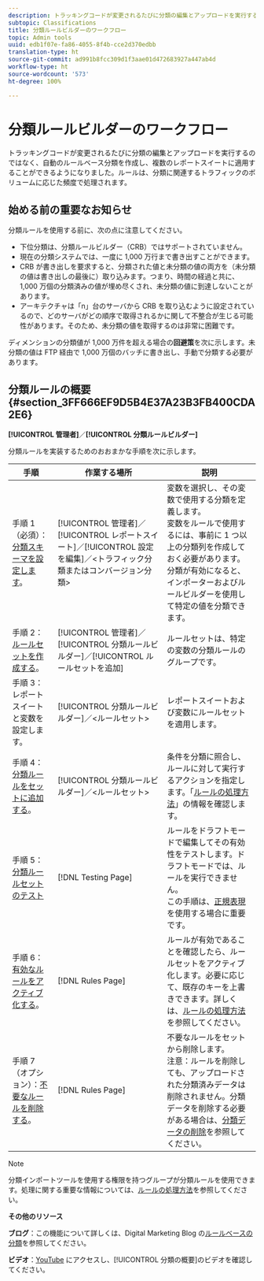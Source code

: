 ```yaml
---
description: トラッキングコードが変更されるたびに分類の編集とアップロードを実行するのではなく、自動のルールベース分類を作成し、複数のレポートスイートに適用することができるようになりました。ルールは、分類に関連するトラフィックのボリュームに応じた頻度で処理されます。
subtopic: Classifications
title: 分類ルールビルダーのワークフロー
topic: Admin tools
uuid: edb1f07e-fa86-4055-8f4b-cce2d370edbb
translation-type: ht
source-git-commit: ad991b8fcc309d1f3aae01d472683927a447ab4d
workflow-type: ht
source-wordcount: '573'
ht-degree: 100%

---
```



# 分類ルールビルダーのワークフロー

トラッキングコードが変更されるたびに分類の編集とアップロードを実行するのではなく、自動のルールベース分類を作成し、複数のレポートスイートに適用することができるようになりました。ルールは、分類に関連するトラフィックのボリュームに応じた頻度で処理されます。

## 始める前の重要なお知らせ

分類ルールを使用する前に、次の点に注意してください。

* 下位分類は、分類ルールビルダー（CRB）ではサポートされていません。
* 現在の分類システムでは、一度に 1,000 万行まで書き出すことができます。
* CRB が書き出しを要求すると、分類された値と未分類の値の両方を（未分類の値は書き出しの最後に）取り込みます。つまり、時間の経過と共に、1,000 万個の分類済みの値が埋め尽くされ、未分類の値に到達しないことがあります。
* アーキテクチャは「n」台のサーバから CRB を取り込むように設定されているので、どのサーバがどの順序で取得されるかに関して不整合が生じる可能性があります。そのため、未分類の値を取得するのは非常に困難です。

ディメンションの分類値が 1,000 万件を超える場合の&#x200B;**回避策**&#x200B;を次に示します。未分類の値は FTP 経由で 1,000 万個のバッチに書き出し、手動で分類する必要があります。

## 分類ルールの概要 {#section_3FF666EF9D5B4E37A23B3FB400CDA2E6}

**[!UICONTROL 管理者]**／**[!UICONTROL 分類ルールビルダー]**

分類ルールを実装するためのおおまかな手順を次に示します。

| 手順 | 作業する場所 | 説明 |
|--- |--- |--- |
| 手順 1（必須）：[分類スキーマを設定します](https://docs.adobe.com/content/help/ja-JP/analytics/components/classifications/c-classifications.html)。 | [!UICONTROL 管理者]／[!UICONTROL レポートスイート]／[!UICONTROL 設定を編集]／&lt;トラフィック分類またはコンバージョン分類> | 変数を選択し、その変数で使用する分類を定義します。<br>変数をルールで使用するには、事前に 1 つ以上の分類列を作成しておく必要があります。<br>分類が有効になると、インポーターおよびルールビルダーを使用して特定の値を分類できます。 |
| 手順 2：[ルールセットを作成する](/help/components/c-classifications2/crb/classification-rule-set.md)。 | [!UICONTROL 管理者]／[!UICONTROL 分類ルールビルダー]／[!UICONTROL ルールセットを追加] | ルールセットは、特定の変数の分類ルールのグループです。 |
| 手順 3：レポートスイートと変数を設定します。 | [!UICONTROL 分類ルールビルダー]／&lt;ルールセット> | レポートスイートおよび変数にルールセットを適用します。 |
| 手順 4：[分類ルールをセットに追加する](/help/components/c-classifications2/crb/classification-quickstart-rules.md)。 | [!UICONTROL 分類ルールビルダー]／&lt;ルールセット> | 条件を分類に照合し、ルールに対して実行するアクションを指定します。「[ルールの処理方法](/help/components/c-classifications2/crb/classification-quickstart-rules.md)」の情報を確認します。 |
| 手順 5：[分類ルールセットのテスト](/help/components/c-classifications2/crb/classification-quickstart-rules.md) | [!DNL Testing Page] | ルールをドラフトモードで編集してその有効性をテストします。ドラフトモードでは、ルールを実行できません。<br>この手順は、[正規表現](/help/components/c-classifications2/crb/classification-quickstart-rules.md)を使用する場合に重要です。 |
| 手順 6：[有効なルールをアクティブ化する](/help/components/c-classifications2/crb/classification-rule-definitions.md)。 | [!DNL Rules Page] | ルールが有効であることを確認したら、ルールセットをアクティブ化します。必要に応じて、既存のキーを上書きできます。詳しくは、[ルールの処理方法](/help/components/c-classifications2/crb/classification-quickstart-rules.md)を参照してください。 |
| 手順 7（オプション）：[不要なルールを削除する](/help/components/c-classifications2/crb/classification-rule-definitions.md)。 | [!DNL Rules Page] | 不要なルールをセットから削除します。<br>注意：ルールを削除しても、アップロードされた分類済みデータは削除されません。分類データを削除する必要がある場合は、[分類データの削除](/help/components/c-classifications2/c-classifications-importer/t-delete-classification-data.md)を参照してください。 |

>[!NOTE]
>
>分類インポートツールを使用する権限を持つグループが分類ルールを使用できます。処理に関する重要な情報については、[ルールの処理方法](/help/components/c-classifications2/crb/classification-quickstart-rules.md)を参照してください。

**その他のリソース**

**ブログ**：この機能について詳しくは、Digital Marketing Blog の[ルールベースの分類](https://theblog.adobe.com/rule-based-classifications-part-1-making-classifications-easier/)を参照してください。

**ビデオ**：[YouTube](https://www.youtube.com/watch?v=6laI5SBXY-I) にアクセスし、[!UICONTROL 分類の概要]のビデオを確認してください。
